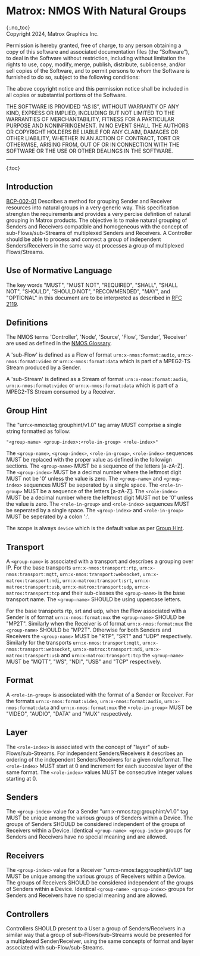 # Matrox: NMOS With Natural Groups
{:.no_toc}  
Copyright 2024, Matrox Graphics Inc.

Permission is hereby granted, free of charge, to any person obtaining a copy of this software and associated documentation files (the “Software”), to deal in the Software without restriction, including without limitation the rights to use, copy, modify, merge, publish, distribute, sublicense, and/or sell copies of the Software, and to permit persons to whom the Software is furnished to do so, subject to the following conditions:

The above copyright notice and this permission notice shall be included in all copies or substantial portions of the Software.

THE SOFTWARE IS PROVIDED “AS IS”, WITHOUT WARRANTY OF ANY KIND, EXPRESS OR IMPLIED, INCLUDING BUT NOT LIMITED TO THE WARRANTIES OF MERCHANTABILITY, FITNESS FOR A PARTICULAR PURPOSE AND NONINFRINGEMENT. IN NO EVENT SHALL THE AUTHORS OR COPYRIGHT HOLDERS BE LIABLE FOR ANY CLAIM, DAMAGES OR OTHER LIABILITY, WHETHER IN AN ACTION OF CONTRACT, TORT OR OTHERWISE, ARISING FROM, OUT OF OR IN CONNECTION WITH THE SOFTWARE OR THE USE OR OTHER DEALINGS IN THE SOFTWARE.
  
---
  
{:toc}

## Introduction

[BCP-002-01][] Describes a method for grouping Sender and Receiver resources into natural groups in a very generic way. This specification strengten the requirements and provides a very percise defintion of natural grouping in Matrox products. The objective is to make natural grouping of Senders and Receivers compatible and homogeneous with the concept of sub-Flows/sub-Streams of multiplexed Senders and Receivers. A Controller should be able to process and connect a group of independent Senders/Receivers in the same way ot processes a group of multiplexed Flows/Streams.

## Use of Normative Language

The key words "MUST", "MUST NOT", "REQUIRED", "SHALL", "SHALL NOT", "SHOULD", "SHOULD NOT", "RECOMMENDED", "MAY",
and "OPTIONAL" in this document are to be interpreted as described in [RFC 2119][RFC-2119].

## Definitions

The NMOS terms 'Controller', 'Node', 'Source', 'Flow', 'Sender', 'Receiver' are used as defined in the [NMOS Glossary](https://specs.amwa.tv/nmos/main/docs/Glossary.html).

A 'sub-Flow' is defined as a Flow of format `urn:x-nmos:format:audio`, `urn:x-nmos:format:video` or `urn:x-nmos:format:data` which is part of a MPEG2-TS Stream produced by a Sender.

A 'sub-Stream' is defined as a Stream of format `urn:x-nmos:format:audio`, `urn:x-nmos:format:video` or `urn:x-nmos:format:data` which is part of a MPEG2-TS Stream consumed by a Receiver.

## Group Hint

The "urn:x-nmos:tag:grouphint/v1.0" tag array MUST comprise a single string formatted as follow:

`"<group-name> <group-index>:<role-in-group> <role-index>"`

The `<group-name>`, `<group-index>`, `<role-in-group>`, `<role-index>` sequences MUST be replaced with the proper value as defined in the followign sections. The `<group-name>` MUST be a sequence of the letters [a-zA-Z]. The `<group-index>` MUST be a decimal number where the leftmost digit MUST not be '0' unless the value is zero. The `<group-name>` and `<group-index>` sequences MUST be seperated by a single space. The `<role-in-group>` MUST be a sequence of the letters [a-zA-Z]. The `<role-index>` MUST be a decimal number where the leftmost digit MUST not be '0' unless the value is zero. The `<role-in-group>` and `<role-index>` sequences MUST be seperated by a single space. The `<group-index>` and `<role-in-group>` MUST be seperated by a colon ':'.

The scope is always `device` which is the default value as per [Group Hint](https://specs.amwa.tv/nmos-parameter-registers/branches/main/tags/grouphint.html#group-hint-urn).

## Transport

A `<group-name>` is associated with a transport and describes a grouping over IP. For the base transports `urn:x-nmos:transport:rtp`, `urn:x-nmos:transport:mqtt`, `urn:x-nmos:transport:websocket`, `urn:x-matrox:transport:ndi`, `urn:x-matrox:transport:srt`, `urn:x-matrox:transport:usb`, `urn:x-matrox:transport:udp`, `urn:x-matrox:transport:tcp` and their sub-classes the `<group-name>` is the base transport name. The `<group-name>` SHOULD be using uppercase letters.

For the base transports rtp, srt and udp, when the Flow associated with a Sender is of format `urn:x-nmos:format:mux` the `<group-name>` SHOULD be "MP2T". Similarly when the Receiver is of format `urn:x-nmos:format:mux` the `<group-name>` SHOULD be "MP2T". Otherwise for both Senders and Receivers the `<group-name>` MUST be "RTP", "SRT" and "UDP" respectively. Similarly for the transports `urn:x-nmos:transport:mqtt`, `urn:x-nmos:transport:websocket`, `urn:x-matrox:transport:ndi`, `urn:x-matrox:transport:usb` and `urn:x-matrox:transport:tcp` the `<group-name>` MUST be "MQTT", "WS", "NDI", "USB" and "TCP" respectively.

## Format

A `<role-in-group>` is associated with the format of a Sender or Receiver. For the formats `urn:x-nmos:format:video`, `urn:x-nmos:format:audio`, `urn:x-nmos:format:data` and `urn:x-nmos:format:mux` the `<role-in-group>` MUST be "VIDEO", "AUDIO", "DATA" and "MUX" respectively.

## Layer

The `<role-index>` is associated with the concept of "layer" of sub-Flows/sub-Streams. For independent Senders/Receivers it describes an ordering of the independent Senders/Receivers for a given role/format. The `<role-index>` MUST start at 0 and increment for each succesive layer of the same format. The `<role-index>` values MUST be consecutive integer values starting at 0.

## Senders

The `<group-index>` value for a Sender "urn:x-nmos:tag:grouphint/v1.0" tag MUST be unique among the various groups of Senders within a Device. The groups of Senders SHOULD be considered independent of the groups of Receivers within a Device. Identical `<group-name> <group-index>` groups for Senders and Receivers have no special meaning and are allowed.

## Receivers

The `<group-index>` value for a Receiver "urn:x-nmos:tag:grouphint/v1.0" tag MUST be unique among the various groups of Receivers within a Device. The groups of Receivers SHOULD be considered independent of the groups of Senders within a Device. Identical `<group-name> <group-index>` groups for Senders and Receivers have no special meaning and are allowed.

## Controllers

Controllers SHOULD present to a User a group of Senders/Receivers in a similar way that a group of sub-Flows/sub-Streams would be presented for a multiplexed Sender/Receiver, using the same concepts of format and layer associated with sub-Flow/sub-Streams.


[RFC-2119]: https://tools.ietf.org/html/rfc2119 "Key words for use in RFCs"
[IS-04]: https://specs.amwa.tv/is-04/ "AMWA IS-04 NMOS Discovery and Registration Specification"
[IS-05]: https://specs.amwa.tv/is-05/ "AMWA IS-05 NMOS Device Connection Management Specification"
[NMOS Parameter Registers]: https://specs.amwa.tv/nmos-parameter-registers/ "Common parameter values for AMWA NMOS Specifications"
[BCP-002-01]:https://specs.amwa.tv/bcp-002-01 "AMWA BCP-002-01: Natural Grouping of NMOS Resources"
